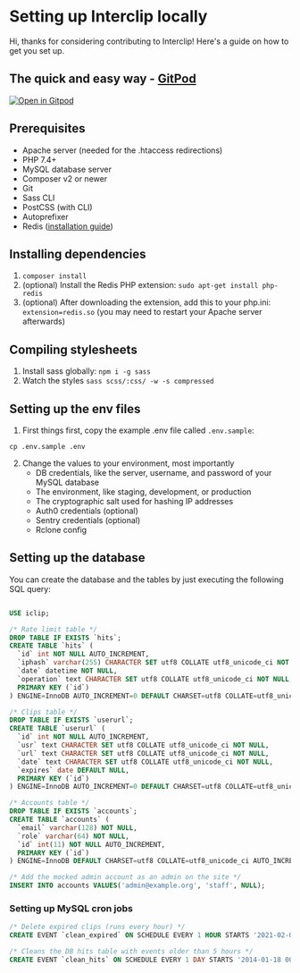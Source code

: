 # Setting up Interclip locally

Hi, thanks for considering contributing to Interclip! Here's a guide on how to get you set up.

## The quick and easy way - [GitPod](https://www.gitpod.io/)

[![Open in Gitpod](https://gitpod.io/button/open-in-gitpod.svg)](https://gitpod.io/#https://github.com/aperta-principium/Interclip)

## Prerequisites

- Apache server (needed for the .htaccess redirections)
- PHP 7.4+
- MySQL database server
- Composer v2 or newer
- Git
- Sass CLI
- PostCSS (with CLI)
- Autoprefixer
- Redis ([installation guide](https://redis.io/download))

## Installing dependencies

1. `composer install`
2. (optional) Install the Redis PHP extension: `sudo apt-get install php-redis`
3. (optional) After downloading the extension, add this to your php.ini: `extension=redis.so` (you may need to restart your Apache server afterwards)

## Compiling stylesheets

1. Install sass globally: `npm i -g sass`
2. Watch the styles `sass scss/:css/ -w -s compressed`

## Setting up the env files

1. First things first, copy the example .env file called `.env.sample`:

```
cp .env.sample .env
```

2. Change the values to your environment, most importantly
   - DB credentials, like the server, username, and password of your MySQL database
   - The environment, like staging, development, or production
   - The cryptographic salt used for hashing IP addresses
   - Auth0 credentials (optional)
   - Sentry credentials (optional)
   - Rclone config

## Setting up the database

You can create the database and the tables by just executing the following SQL query:

```sql

USE iclip;

/* Rate limit table */
DROP TABLE IF EXISTS `hits`;
CREATE TABLE `hits` (
  `id` int NOT NULL AUTO_INCREMENT,
  `iphash` varchar(255) CHARACTER SET utf8 COLLATE utf8_unicode_ci NOT NULL,
  `date` datetime NOT NULL,
  `operation` text CHARACTER SET utf8 COLLATE utf8_unicode_ci NOT NULL,
  PRIMARY KEY (`id`)
) ENGINE=InnoDB AUTO_INCREMENT=0 DEFAULT CHARSET=utf8 COLLATE=utf8_unicode_ci;

/* Clips table */
DROP TABLE IF EXISTS `userurl`;
CREATE TABLE `userurl` (
  `id` int NOT NULL AUTO_INCREMENT,
  `usr` text CHARACTER SET utf8 COLLATE utf8_unicode_ci NOT NULL,
  `url` text CHARACTER SET utf8 COLLATE utf8_unicode_ci NOT NULL,
  `date` text CHARACTER SET utf8 COLLATE utf8_unicode_ci NOT NULL,
  `expires` date DEFAULT NULL,
  PRIMARY KEY (`id`)
) ENGINE=InnoDB AUTO_INCREMENT=0 DEFAULT CHARSET=utf8 COLLATE=utf8_unicode_ci;

/* Accounts table */
DROP TABLE IF EXISTS `accounts`;
CREATE TABLE `accounts` (
  `email` varchar(128) NOT NULL,
  `role` varchar(64) NOT NULL,
  `id` int(11) NOT NULL AUTO_INCREMENT,
  PRIMARY KEY (`id`)
) ENGINE=InnoDB DEFAULT CHARSET=utf8 COLLATE=utf8_unicode_ci AUTO_INCREMENT=0;

/* Add the mocked admin account as an admin on the site */
INSERT INTO accounts VALUES('admin@example.org', 'staff', NULL);

```

### Setting up MySQL cron jobs

```sql
/* Delete expired clips (runs every hour) */
CREATE EVENT `clean_expired` ON SCHEDULE EVERY 1 HOUR STARTS '2021-02-01 13:39:14' ON COMPLETION NOT PRESERVE ENABLE DO DELETE FROM userurl WHERE expires < CURDATE();

/* Cleans the DB hits table with events older than 5 hours */
CREATE EVENT `clean_hits` ON SCHEDULE EVERY 1 DAY STARTS '2014-01-18 00:00:00' ON COMPLETION NOT PRESERVE ENABLE DO DELETE FROM `hits` where `date` < (CURRENT_TIMESTAMP - 18000);
```
